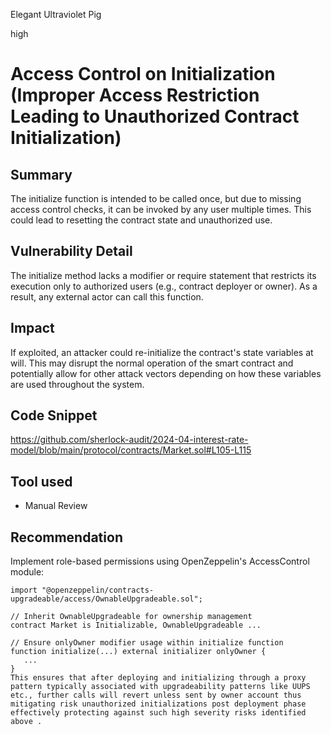 Elegant Ultraviolet Pig

high

# Access Control on Initialization (Improper Access Restriction Leading to Unauthorized Contract Initialization)

## Summary
The initialize function is intended to be called once, but due to missing access control checks, it can be invoked by any user multiple times. This could lead to resetting the contract state and unauthorized use.
## Vulnerability Detail
The initialize method lacks a modifier or require statement that restricts its execution only to authorized users (e.g., contract deployer or owner). As a result, any external actor can call this function.
## Impact
If exploited, an attacker could re-initialize the contract's state variables at will. This may disrupt the normal operation of the smart contract and potentially allow for other attack vectors depending on how these variables are used throughout the system.
## Code Snippet
https://github.com/sherlock-audit/2024-04-interest-rate-model/blob/main/protocol/contracts/Market.sol#L105-L115
## Tool used
- Manual Review
## Recommendation
Implement role-based permissions using OpenZeppelin's AccessControl module:
```solidity
import "@openzeppelin/contracts-upgradeable/access/OwnableUpgradeable.sol";

// Inherit OwnableUpgradeable for ownership management 
contract Market is Initializable, OwnableUpgradeable ...

// Ensure onlyOwner modifier usage within initialize function 
function initialize(...) external initializer onlyOwner {
   ...
}
This ensures that after deploying and initializing through a proxy pattern typically associated with upgradeability patterns like UUPS etc., further calls will revert unless sent by owner account thus mitigating risk unauthorized initializations post deployment phase effectively protecting against such high severity risks identified above .
```